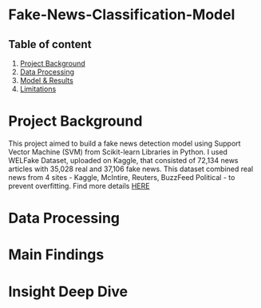 # Fake-News-Classification-Model
## Table of content
1. [Project Background](#project-background)
2. [Data Processing](#data-processing)
3. [Model & Results](#model-&-results)
4. [Limitations](#limitations)
  
# Project Background
This project aimed to build a fake news detection model using Support Vector Machine (SVM) from Scikit-learn Libraries in Python. I used WELFake Dataset, uploaded on Kaggle, that consisted of 72,134 news articles with 35,028 real and 37,106 fake news. This dataset combined real news from 4 sites - Kaggle, McIntire, Reuters, BuzzFeed Political - to prevent overfitting. 
Find more details [HERE]([https://catalog.data.gov/dataset/crimes-one-year-prior-to-present](https://www.kaggle.com/datasets/saurabhshahane/fake-news-classification/data))

# Data Processing

# Main Findings
# Insight Deep Dive
